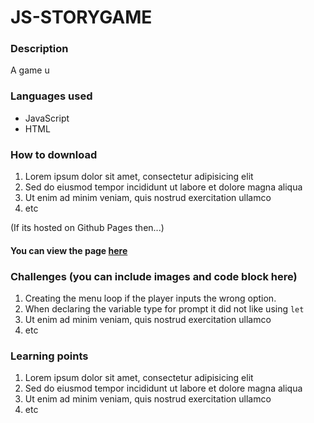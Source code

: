 # JS-STORYGAME
### Description
A game u

### Languages used
* JavaScript
* HTML

### How to download
1. Lorem ipsum dolor sit amet, consectetur adipisicing elit
2. Sed do eiusmod tempor incididunt ut labore et dolore magna aliqua
3. Ut enim ad minim veniam, quis nostrud exercitation ullamco
4. etc

(If its hosted on Github Pages then...)
#### You can view the page [here]()

### Challenges (you can include images and code block here)
1. Creating the menu loop if the player inputs the wrong option.
2. When declaring the variable type for prompt it did not like using `let`
3. Ut enim ad minim veniam, quis nostrud exercitation ullamco
4. etc

### Learning points
1. Lorem ipsum dolor sit amet, consectetur adipisicing elit
2. Sed do eiusmod tempor incididunt ut labore et dolore magna aliqua
3. Ut enim ad minim veniam, quis nostrud exercitation ullamco
4. etc